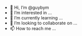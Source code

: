 - 👋 Hi, I’m @guybym
- 👀 I’m interested in ...
- 🌱 I’m currently learning ...
- 💞️ I’m looking to collaborate on ...
- 📫 How to reach me ...

<!---
guybym is a ✨ special ✨ repository because its `README.md` (this file) appears on your GitHub profile.
You can click the Preview link to take a look at your changes.
--->
